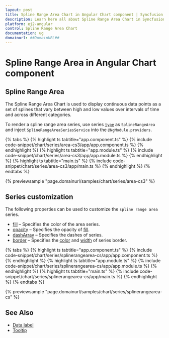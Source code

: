 ```yaml
---
layout: post
title: Spline Range Area Chart in Angular Chart component | Syncfusion
description: Learn here all about Spline Range Area Chart in Syncfusion Angular Chart component of Syncfusion Essential JS 2 and more.
platform: ej2-angular
control: Spline Range Area Chart
documentation: ug
domainurl: ##DomainURL##
---
```

# Spline Range Area in Angular Chart component

## Spline Range Area

The Spline Range Area Chart is used to display continuous data points as a set of splines that vary between high and low values over intervals of time and across different categories.

To render a spline range area series, use series [`type`](https://ej2.syncfusion.com/angular/documentation/api/chart/seriesDirective/#type) as `SplineRangeArea` and inject `SplineRangeAreaSeriesService`  into the `@NgModule.providers`.

{% tabs %}
{% highlight ts tabtitle="app.component.ts" %}
{% include code-snippet/chart/series/area-cs3/app/app.component.ts %}
{% endhighlight %}
{% highlight ts tabtitle="app.module.ts" %}
{% include code-snippet/chart/series/area-cs3/app/app.module.ts %}
{% endhighlight %}
{% highlight ts tabtitle="main.ts" %}
{% include code-snippet/chart/series/area-cs3/app/main.ts %}
{% endhighlight %}
{% endtabs %}

{% previewsample "page.domainurl/samples/chart/series/area-cs3" %}

## Series customization

The following properties can be used to customize the `spline range area` series.

* [fill](https://ej2.syncfusion.com/angular/documentation/api/chart/seriesModel/#fill) – Specifies the color of the area series.
* [opacity](https://ej2.syncfusion.com/angular/documentation/api/chart/seriesModel/#opacity) – Specifies the opacity of [fill](https://ej2.syncfusion.com/angular/documentation/api/chart/seriesModel/#fill).
* [dashArray](https://ej2.syncfusion.com/angular/documentation/api/chart/seriesModel/#dasharray) – Specifies the dashes of series.
* [border](https://ej2.syncfusion.com/angular/documentation/api/chart/borderModel/) – Specifies the [color](https://ej2.syncfusion.com/angular/documentation/api/chart/borderModel/#color) and [width](https://ej2.syncfusion.com/angular/documentation/api/chart/borderModel/#width) of series border.

{% tabs %}
{% highlight ts tabtitle="app.component.ts" %}
{% include code-snippet/chart/series/splinerangearea-cs/app/app.component.ts %}
{% endhighlight %}
{% highlight ts tabtitle="app.module.ts" %}
{% include code-snippet/chart/series/splinerangearea-cs/app/app.module.ts %}
{% endhighlight %}
{% highlight ts tabtitle="main.ts" %}
{% include code-snippet/chart/series/splinerangearea-cs/app/main.ts %}
{% endhighlight %}
{% endtabs %}

{% previewsample "page.domainurl/samples/chart/series/splinerangearea-cs" %}

## See Also

* [Data label](../data-labels/)
* [Tooltip](../tool-tip/)
